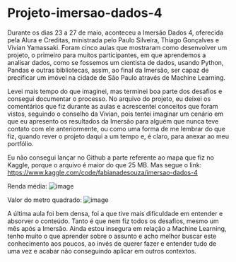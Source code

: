 # Projeto-imersao-dados-4

Durante os dias 23 a 27 de maio, aconteceu a Imersão Dados 4, oferecida pela Alura e Creditas, ministrada pelo Paulo Silveira, Thiago Gonçalves e Vivian Yamassaki. Foram cinco aulas que mostraram como desenvolver um projeto, o primeiro para muitos participantes, em que aprendemos a analisar dados, como se fossemos um cientista de dados, usando Python, Pandas e outras bibliotecas, assim, ao final da Imersão, ser capaz de precificar um imóvel na cidade de São Paulo através de Machine Learning.

Levei mais tempo do que imaginei, mas terminei boa parte dos desafios e consegui documentar o processo. No arquivo do projeto, eu deixei os comentários que fiz durante as aulas e acrescentei conceitos que foram vistos, seguindo o conselho da Vivian, pois tentei imaginar um cenário em que eu apresento os resultados da Imersão para alguém que nunca teve contato com ele anteriormente, ou como uma forma de me lembrar do que fiz, quando rever o projeto daqui a um tempo e, é claro, para anexar ao meu portfólio.

Eu não consegui lançar no Github a parte referente ao mapa que fiz no Kaggle, porque o arquivo é maior do que 25 MB. Mas segue o link: https://www.kaggle.com/code/fabianadesouza/imersao-dados-4

Renda média:
![image](https://user-images.githubusercontent.com/67301805/175099831-1c042fee-3c43-4f93-b17f-7fb6ff93110f.png)

Valor do metro quadrado:
![image](https://user-images.githubusercontent.com/67301805/175100132-98f2950d-d900-49b3-bc51-c007d0af74f0.png)

A última aula foi bem densa, foi a que tive mais dificuldade em entender e absorver o conteúdo. Tanto é que nem fiz todos os desafios, mesmo um mês após a Imersão. Ainda estou insegura em relação a Machine Learning, tenho muito o que aprender sobre o assunto e acho melhor buscar este conhecimento aos poucos, ao invés de querer fazer e entender tudo de uma vez e acabar não conseguindo aplicar em outros contextos.
